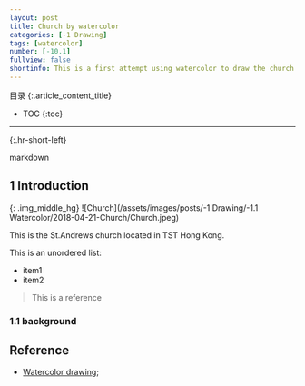 ```yaml
---
layout: post
title: Church by watercolor  
categories: [-1 Drawing]
tags: [watercolor]
number: [-10.1]
fullview: false
shortinfo: This is a first attempt using watercolor to draw the church in TST Hong Kong. The reason to choose this church is to learn the 3D perspective of architecture.
---
```

目录
{:.article_content_title}

* TOC
{:toc}

---
{:.hr-short-left}

markdown

## 1 Introduction

{: .img_middle_hg}
![Church](/assets/images/posts/-1 Drawing/-1.1 Watercolor/2018-04-21-Church/Church.jpeg)

This is the St.Andrews church located in TST Hong Kong.

This is an unordered list:

- item1
- item2

> This is a reference

### 1.1 background


## Reference

- [Watercolor drawing](https://www.youtube.com/watch?v=qDqpmSwyHqQ);





